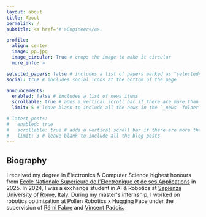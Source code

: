```yaml
---
layout: about
title: About
permalink: /
subtitle: <a href='#'>Engineer</a>. 

profile:
  align: center
  image: pp.jpg
  image_circular: True # crops the image to make it circular
  more_info: >

selected_papers: false # includes a list of papers marked as "selected={true}"
social: true # includes social icons at the bottom of the page

announcements:
  enabled: false # includes a list of news items
  scrollable: true # adds a vertical scroll bar if there are more than 3 news items
  limit: 5 # leave blank to include all the news in the `_news` folder

# latest_posts:
#   enabled: true
#   scrollable: true # adds a vertical scroll bar if there are more than 3 new posts items
#   limit: 3 # leave blank to include all the blog posts
---
```


## Biography

I received my degree in Electronics & Computer Science highest honours from [Ecole Nationale Superieure de l'Electronique et de ses Applications](https://www.ensea.fr/en/) in 2025. In 2024, I was a exchange student in AI & Robotics at [Sapienza University of Rome](https://www.uniroma1.it/en/pagina-strutturale/home), Italy. During my master's internship, I worked on robotics optimization at Pollen Robotics x Hugging Face under the supervision of [Rémi Fabre](https://fr.linkedin.com/in/remifabre) and [Vincent Padois.](https://people.bordeaux.inria.fr/vincent.padois/index.html)

<!-- Write your biography here. Tell the world about yourself. Link to your favorite [subreddit](http://reddit.com). You can put a picture in, too. The code is already in, just name your picture `prof_pic.jpg` and put it in the `img/` folder.

Put your address / P.O. box / other info right below your picture. You can also disable any of these elements by editing `profile` property of the YAML header of your `_pages/about.md`. Edit `_bibliography/papers.bib` and Jekyll will render your [publications page](/al-folio/publications/) automatically.

Link to your social media connections, too. This theme is set up to use [Font Awesome icons](https://fontawesome.com/) and [Academicons](https://jpswalsh.github.io/academicons/), like the ones below. Add your Facebook, Twitter, LinkedIn, Google Scholar, or just disable all of them. -->
